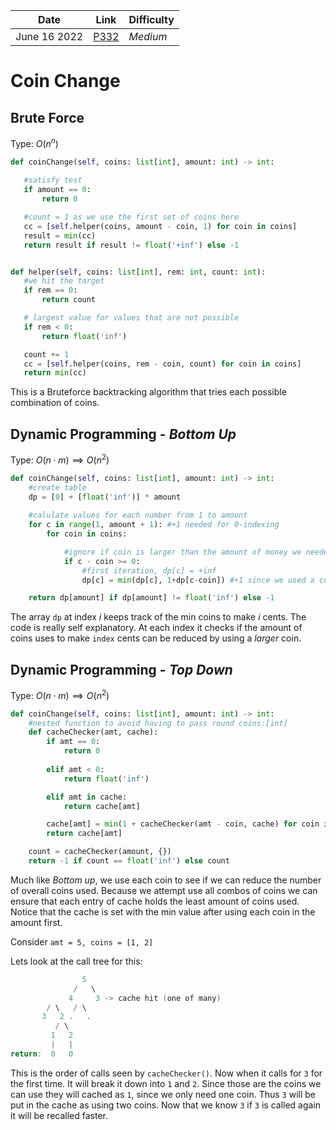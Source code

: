 | **Date**     | **Link**                                           | Difficulty |
| ------------ | -------------------------------------------------- | ---------- |
| June 16 2022 | [P332](https://leetcode.com/problems/coin-change/) | *Medium*     |
 
 # Coin Change
 ## Brute Force
 
 Type: $O(n^n)$
 

 ```python
def coinChange(self, coins: list[int], amount: int) -> int:
     
	#satisfy test
	if amount == 0:
		return 0

	#count = 1 as we use the first set of coins here
	cc = [self.helper(coins, amount - coin, 1) for coin in coins]
	result = min(cc)
	return result if result != float('+inf') else -1


def helper(self, coins: list[int], rem: int, count: int):
	#we hit the target
	if rem == 0:
		return count

	# largest value for values that are not possible
	if rem < 0:
		return float('inf')

	count += 1
	cc = [self.helper(coins, rem - coin, count) for coin in coins]
	return min(cc)
 ```
 
 This is a Bruteforce backtracking algorithm that tries each possible combination of coins. 
 
 ## Dynamic Programming - *Bottom Up*
 
Type: $O(n \cdot m) \implies O(n^2)$

```python
def coinChange(self, coins: list[int], amount: int) -> int:
    #create table
    dp = [0] + [float('inf')] * amount
    
    #calulate values for each number from 1 to amount
    for c in range(1, amount + 1): #+1 needed for 0-indexing
        for coin in coins:

            #ignore if coin is larger than the amount of money we needed
            if c - coin >= 0:
				#first iteration, dp[c] = +inf
            	dp[c] = min(dp[c], 1+dp[c-coin]) #+1 since we used a coin there

    return dp[amount] if dp[amount] != float('inf') else -1
```

The array `dp` at index $i$ keeps track of the min coins to make $i$ cents. The code is really self explanatory. At each index it checks if the amount of coins uses to make `index` cents can be reduced by using a *larger* coin. 

## Dynamic Programming - *Top Down*

Type: $O(n \cdot m) \implies O(n^2)$

```python
def coinChange(self, coins: list[int], amount: int) -> int:
    #nested function to avoid having to pass round coins:[int]
    def cacheChecker(amt, cache):
        if amt == 0:
            return 0
        
        elif amt < 0:
            return float('inf')

        elif amt in cache:
            return cache[amt]

        cache[amt] = min(1 + cacheChecker(amt - coin, cache) for coin in coins)
        return cache[amt]

    count = cacheChecker(amount, {})
    return -1 if count == float('inf') else count 
```

Much like *Bottom up*, we use each coin to see if we can reduce the number of overall coins used.  Because we attempt use all combos of coins we can ensure that each entry of cache holds the least amount of coins used. Notice that the cache is set with the min value after using each coin in the amount first. 

Consider `amt = 5, coins = [1, 2]`

Lets look at the call tree for this:
```c
                5
              /   \
             4     3 -> cache hit (one of many)
	    / \   / \
	   3   2 .   .
          / \
         1   2
         |   |
return:  0   0	  
```

This is the order of calls seen by `cacheChecker()`. Now when it calls for `3` for the first time. It will break it down into `1` and `2`. Since those are the coins we can use they will cached as `1`, since we only need one coin. Thus `3` will be put in the cache as using two coins. Now that we know `3` if `3` is called again it will be recalled faster. 
